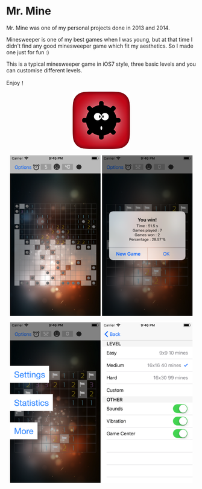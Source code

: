 # Mr. Mine

Mr. Mine was one of my personal projects done in 2013 and 2014.

Minesweeper is one of my best games when I was young, but at that time I didn't find any good minesweeper game which fit my aesthetics. So I made one just for fun :)

This is a typical minesweeper game in iOS7 style, three basic levels and you can customise different levels.

Enjoy！


<p align="center">
<img src="https://raw.githubusercontent.com/CocoHK/HKMine/master/Resources/Images.xcassets/AppIcon.appiconset/AppIcon76x76@2x.png" width="152" height="152"/>
</p>

<p align="center">
<img src="https://raw.githubusercontent.com/CocoHK/HKMine/master/Screenshots/screenshot_1.png" width="240" height="426"/>
<img src="https://raw.githubusercontent.com/CocoHK/HKMine/master/Screenshots/screenshot_2.png" width="240" height="426"/>
</p>
<p align="center">
<img src="https://raw.githubusercontent.com/CocoHK/HKMine/master/Screenshots/screenshot_3.png" width="240" height="426"/>
<img src="https://raw.githubusercontent.com/CocoHK/HKMine/master/Screenshots/screenshot_4.png" width="240" height="426"/>
</p>